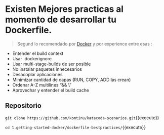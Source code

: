 # Existen Mejores practicas al momento de desarrollar tu Dockerfile.

> Segund lo recomendado por [Docker](https://docs.docker.com/develop/develop-images/dockerfile_best-practices/) y por experience
entre esas :

- Entender el build context
- Usar .dockerignore
- Usar multi-stage-builds de ser posible
- No instalar paquetes innecesarios
- Desacoplar aplicaciones
- Minimizar cantidad de capas (RUN, COPY, ADD las crean)
- Ordenar A-Z multilines “&& \”
- Aprovechar y entender el build cache


## Repositorio

`git clone https://github.com/kontinu/katacoda-scenarios.git`{{execute}}

`cd 1.getting-started-docker/dockerfile-bestpractices/`{{execute}}
